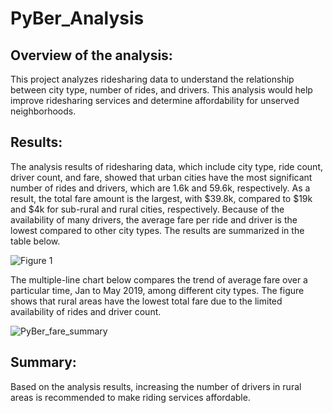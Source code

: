 # PyBer_Analysis

## Overview of the analysis:
This project analyzes ridesharing data to understand the relationship between city type, number of rides, and drivers. This analysis would help improve ridesharing services and determine affordability for unserved neighborhoods. 

## Results:
The analysis results of ridesharing data, which include city type, ride count, driver count, and fare, showed that urban cities have the most significant number of rides and drivers, which are 1.6k and 59.6k, respectively. As a result, the total fare amount is the largest, with $39.8k, compared to $19k and $4k for sub-rural and rural cities, respectively. Because of the availability of many drivers, the average fare per ride and driver is the lowest compared to other city types. The results are summarized in the table below. 

![Figure 1](https://user-images.githubusercontent.com/48078471/194795680-a20a51d5-6eda-4a27-a09f-b20216707c00.png)

The multiple-line chart below compares the trend of average fare over a particular time, Jan to May 2019, among different city types. The figure shows that rural areas have the lowest total fare due to the limited availability of rides and driver count. 

![PyBer_fare_summary](https://user-images.githubusercontent.com/48078471/194795615-e526108f-9fbd-4403-8c62-5ae5a025d203.png)


## Summary:
Based on the analysis results, increasing the number of drivers in rural areas is recommended to make riding services affordable. 